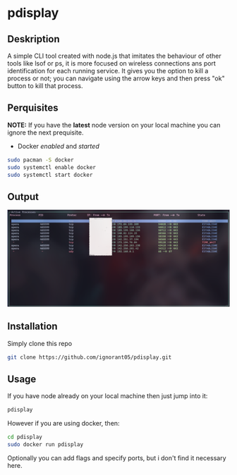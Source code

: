 # pdisplay

## Deskription

A simple CLI tool created with node.js that imitates the behaviour of other tools like lsof or ps, it is more focused on wireless connections ans port identification for each running service.
It gives you the option to kill a process or not; you can navigate using the arrow keys and then press "ok" button to kill that process.

## Perquisites

**NOTE:** If you have the **latest** node version on your local machine you can ignore the next prequisite.

- Docker _enabled_ and _started_

```bash
sudo pacman -S docker
sudo systemctl enable docker
sudo systemctl start docker
```

## Output

![Output](images/output.png)

## Installation

Simply clone this repo

```bash
git clone https://github.com/ignorant05/pdisplay.git
```

## Usage

If you have node already on your local machine then just jump into it:

```bash
pdisplay
```

However if you are using docker, then:

```bash
cd pdisplay
sudo docker run pdisplay
```

Optionally you can add flags and specify ports, but i don't find it necessary here.
